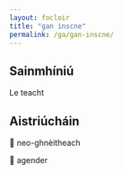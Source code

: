 ```yaml
---
layout: focloir
title: "gan inscne"
permalink: /ga/gan-inscne/
---
```


## Sainmhíniú

Le teacht

## Aistriúcháin

&#x1f3f4;&#xe0067;&#xe0062;&#xe0073;&#xe0063;&#xe0074;&#xe007f; neo-ghnèitheach

&#x1f3f4;&#xe0067;&#xe0062;&#xe0065;&#xe006e;&#xe0067;&#xe007f; agender